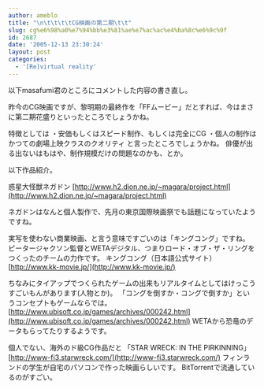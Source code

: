 ```yaml
---
author: ameblo
title: "\n\t\t\t\tCG映画の第二期\t\t"
slug: cg%e6%98%a0%e7%94%bb%e3%81%ae%e7%ac%ac%e4%ba%8c%e6%9c%9f
id: 2687
date: '2005-12-13 23:30:24'
layout: post
categories:
  - '[Re]virtual reality'
---
```


以下masafumi君のところにコメントした内容の書き直し。

昨今のCG映画ですが、黎明期の最終作を「FFムービー」だとすれば、今はまさに第二期花盛りといったところでしょうかね。

特徴としては ・安価もしくはスピード制作、もしくは完全にCG ・個人の制作はかつての劇場上映クラスのクオリティ と言ったところでしょうかね。 俳優が出る出ないはもはや、制作規模だけの問題なのかも、とか。

以下作品紹介。

惑星大怪獣ネガドン [http://www.h2.dion.ne.jp/~magara/project.html](http://www.h2.dion.ne.jp/~magara/project.html)

ネガドンはなんと個人製作で、先月の東京国際映画祭でも話題になっていたようですね。

実写を使わない商業映画、と言う意味ですごいのは「キングコング」ですね。 ピータージャクソン監督とWETAデジタル、つまりロード・オブ・ザ・リングをつくったのチームの力作です。 キングコング（日本語公式サイト） [http://www.kk-movie.jp/](http://www.kk-movie.jp/)

ちなみにタイアップでつくられたゲームの出来もリアルタイムとしてはけっこうすごいもんがあります(人物とか)。 「コングを倒すか・コングで倒すか」というコンセプトもゲームならでは。 [http://www.ubisoft.co.jp/games/archives/000242.html](http://www.ubisoft.co.jp/games/archives/000242.html) WETAから恐竜のデータもらってたりするようです。

個人でない、海外のド級CG作品だと 「STAR WRECK: IN THE PIRKINNING」 [http://www-fi3.starwreck.com/](http://www-fi3.starwreck.com/) フィンランドの学生が自宅のパソコンで作った映画らしいです。 BitTorrentで流通しているのがすごい。